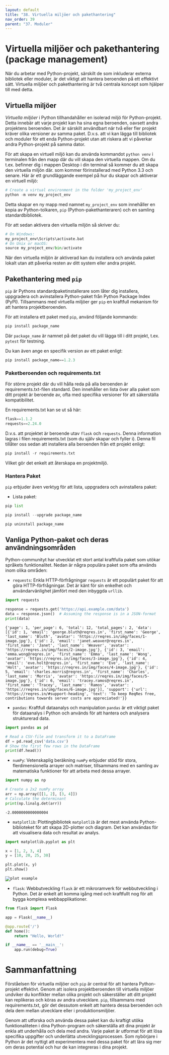```yaml
---
layout: default
title: "38. Virtuella miljöer och pakethantering"
nav_order: 39
parent: "37. Moduler"
---
```


# Virtuella miljöer och pakethantering (package management)
När du arbetar med Python-projekt, särskilt de som inkluderar externa bibliotek eller moduler, är det viktigt att hantera beroenden på ett effektivt sätt. Virtuella miljöer och pakethantering är två centrala koncept som hjälper till med detta.

## Virtuella miljöer
_Virtuella miljöer_ i Python tillhandahåller en isolerad miljö för Python-projekt. Detta innebär att varje projekt kan ha sina egna beroenden, oavsett andra projektens beroenden. Det är särskilt användbart när två eller fler projekt kräver olika versioner av samma paket. D.v.s. att vi kan lägga till bibliotek och moduler för ett enda Python-projekt utan att riskera att vi påverkar andra Python-projekt på samma dator.

För att skapa en virtuell miljö kan du använda kommandot `python venv` i terminalen från den mapp där du vill skapa den virtuella mappen. Om du t.ex. befinner dig i mappen Desktop i din terminal så kommer du att skapa den virtuella miljön där. som kommer förinstallerad med Python 3.3 och senare. Här är ett grundläggande exempel på hur du skapar och aktiverar en virtuell miljö:
```python
# Create a virtual environment in the folder 'my_project_env'
python -m venv my_project_env
```
Detta skapar en ny mapp med namnet `my_project_env` som innehåller en kopia av Python-tolkaren, `pip` (Python-pakethanteraren) och en samling standardbibliotek.

För att sedan aktivera den virtuella miljön så skriver du:
```python
# On Windows:
my_project_env\Scripts\activate.bat
# On Unix or macOS:
source my_project_env/bin/activate
```

När den virtuella miljön är aktiverad kan du installera och använda paket lokalt utan att påverka resten av ditt system eller andra projekt.

## Pakethantering med `pip`
`pip` är Pythons standardpaketinstallerare som låter dig installera, uppgradera och avinstallera Python-paket från Python Package Index (PyPI). Tillsammans med virtuella miljöer ger `pip` en kraftfull mekanism för att hantera projektberoenden.

För att installera ett paket med `pip`, använd följande kommando:
```python
pip install package_name
```

Där `package_name` är namnet på det paket du vill lägga till i ditt projekt, t.ex. `pytest` för testning.

Du kan även ange en specifik version av ett paket enligt:
```python
pip install package_name==1.2.3
```

### Paketberoenden och requirements.txt
För större projekt där du vill hålla reda på alla beroenden är requirements.txt-filen standard. Den innehåller en lista över alla paket som ditt projekt är beroende av, ofta med specifika versioner för att säkerställa kompatibilitet.

En requirements.txt kan se ut så här:
```python
flask==1.1.2
requests==2.24.0
```

D.v.s. att projektet är beroende utav `flask` och `requests`. Denna information lagras i filen requirements.txt (som du själv skapar och fyller i). Denna fil tillåter oss sedan att installera alla beroenden från ett projekt enligt:
```python
pip install -r requirements.txt
```

Vilket gör det enkelt att återskapa en projektmiljö.

### Hantera Paket
`pip` erbjuder även verktyg för att lista, uppgradera och avinstallera paket:

* Lista paket:
```python
pip list
```

```python
pip install --upgrade package_name
```

```python
pip uninstall package_name
```

## Vanliga Python-paket och deras användningsområden
Python-communityt har utvecklat ett stort antal kraftfulla paket som utökar språkets funktionalitet. Nedan är några populära paket som ofta används inom olika områden:

* `requests`: Enkla HTTP-förfrågningar
`requests` är ett populärt paket för att göra HTTP-förfrågningar. Det är känt för sin enkelhet och användarvänlighet jämfört med den inbyggda `urllib`.
```python
import requests

response = requests.get('https://api.example.com/data')
data = response.json()  # Assuming the response is in a JSON-format
print(data)
```
<div class="code-example" markdown="1">
<pre><code>{'page': 1, 'per_page': 6, 'total': 12, 'total_pages': 2, 'data': [{'id': 1, 'email': 'george.bluth@reqres.in', 'first_name': 'George', 'last_name': 'Bluth', 'avatar': 'https://reqres.in/img/faces/1-image.jpg'}, {'id': 2, 'email': 'janet.weaver@reqres.in', 'first_name': 'Janet', 'last_name': 'Weaver', 'avatar': 'https://reqres.in/img/faces/2-image.jpg'}, {'id': 3, 'email': 'emma.wong@reqres.in', 'first_name': 'Emma', 'last_name': 'Wong', 'avatar': 'https://reqres.in/img/faces/3-image.jpg'}, {'id': 4, 'email': 'eve.holt@reqres.in', 'first_name': 'Eve', 'last_name': 'Holt', 'avatar': 'https://reqres.in/img/faces/4-image.jpg'}, {'id': 5, 'email': 'charles.morris@reqres.in', 'first_name': 'Charles', 'last_name': 'Morris', 'avatar': 'https://reqres.in/img/faces/5-image.jpg'}, {'id': 6, 'email': 'tracey.ramos@reqres.in', 'first_name': 'Tracey', 'last_name': 'Ramos', 'avatar': 'https://reqres.in/img/faces/6-image.jpg'}], 'support': {'url': 'https://reqres.in/#support-heading', 'text': 'To keep ReqRes free, contributions towards server costs are appreciated!'}}</code></pre>
</div>

* `pandas`: Kraftfull dataanalys och manipulation
`pandas` är ett viktigt paket för dataanalys i Python och används för att hantera och analysera strukturerad data.
```python
import pandas as pd

# Read a CSV-file and transform it to a DataFrame
df = pd.read_csv('data.csv')
# Show the first few rows in the DataFrame
print(df.head())
```

* `numPy`: Vetenskaplig beräkning
`numPy` erbjuder stöd för stora, flerdimensionella arrayer och matriser, tillsammans med en samling av matematiska funktioner för att arbeta med dessa arrayer.
```python
import numpy as np

# Create a 2x2 numPy array
arr = np.array([[1, 2], [3, 4]])
# Calculate the determinant
print(np.linalg.det(arr))
```
<div class="code-example" markdown="1">
<pre><code>-2.0000000000000004</code></pre>
</div>

* `matplotlib`: Plottingbibliotek
`matplotlib` är det mest använda Python-biblioteket för att skapa 2D-plotter och diagram. Det kan användas för att visualisera data och resultat av analys.
```python
import matplotlib.pyplot as plt

x = [1, 2, 3, 4]
y = [10, 20, 25, 30]

plt.plot(x, y)
plt.show()
```
<div class="code-example" markdown="1">
<pre><code><img src="../../assets/images/matplotlib.png" alt="plot example"></code></pre>
</div>

* `flask`: Webbutveckling
`flask` är ett mikroramverk för webbutveckling i Python. Det är enkelt att komma igång med och kraftfullt nog för att bygga komplexa webbapplikationer.
```python
from flask import Flask

app = Flask(__name__)

@app.route('/')
def home():
    return "Hello, World!"

if __name__ == '__main__':
    app.run(debug=True)
```

# Sammanfattning
Förståelsen för virtuella miljöer och `pip` är central för att hantera Python-projekt effektivt. Genom att isolera projektberoenden till virtuella miljöer undviker du konflikter mellan olika projekt och säkerställer att ditt projekt kan replikeras och köras av andra utvecklare. `pip`, tillsammans med requirements.txt, gör det dessutom enkelt att hantera dessa beroenden och dela dem mellan utvecklare eller i produktionsmiljöer.

Genom att utforska och använda dessa paket kan du kraftigt utöka funktionaliteten i dina Python-program och säkerställa att dina projekt är enkla att underhålla och dela med andra. Varje paket är utformat för att lösa specifika uppgifter och underlätta utvecklingsprocessen. Som nybörjare i Python är det nyttigt att experimentera med dessa paket för att lära sig mer om deras potential och hur de kan integreras i dina projekt.
